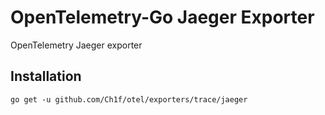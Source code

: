 # OpenTelemetry-Go Jaeger Exporter

OpenTelemetry Jaeger exporter 

## Installation
```
go get -u github.com/Ch1f/otel/exporters/trace/jaeger
```
